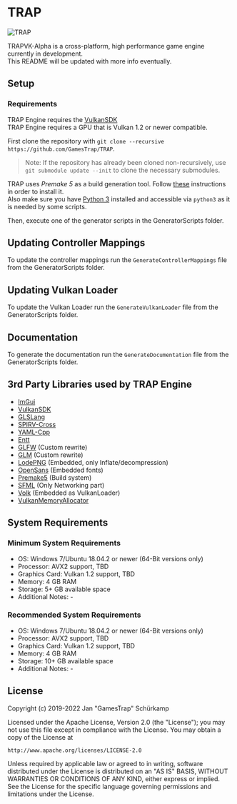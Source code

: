 # TRAP

![TRAP](Branding/TRAP.gif?raw=true "TRAP")

TRAPVK-Alpha is a cross-platform, high performance game engine currently in development.  
This README will be updated with more info eventually.

## Setup

### Requirements

TRAP Engine requires the [VulkanSDK](https://vulkan.lunarg.com/sdk/home)  
TRAP Engine requires a GPU that is Vulkan 1.2 or newer compatible.

First clone the repository with `git clone --recursive https://github.com/GamesTrap/TRAP`.

> Note: If the repository has already been cloned non-recursively, use `git submodule update --init` to clone the necessary submodules.

TRAP uses _Premake 5_ as a build generation tool. Follow [these](https://premake.github.io/download.html) instructions in order to install it.  
Also make sure you have [Python 3](https://www.python.org/downloads/) installed and accessible via ```python3``` as it is needed by some scripts.

Then, execute one of the generator scripts in the GeneratorScripts folder.

## Updating Controller Mappings

To update the controller mappings run the `GenerateControllerMappings` file from the GeneratorScripts folder.

## Updating Vulkan Loader

To update the Vulkan Loader run the `GenerateVulkanLoader` file from the GeneratorScripts folder.

## Documentation

To generate the documentation run the `GenerateDocumentation` file from the GeneratorScripts folder.

## 3rd Party Libraries used by TRAP Engine

- [ImGui](https://github.com/ocornut/imgui/tree/docking)
- [VulkanSDK](https://vulkan.lunarg.com/sdk/home)
- [GLSLang](https://github.com/KhronosGroup/glslang)
- [SPIRV-Cross](https://github.com/KhronosGroup/SPIRV-Cross)
- [YAML-Cpp](https://github.com/jbeder/yaml-cpp)
- [Entt](https://github.com/skypjack/entt)
- [GLFW](https://github.com/glfw/glfw) (Custom rewrite)
- [GLM](https://github.com/g-truc/glm) (Custom rewrite)
- [LodePNG](https://github.com/lvandeve/lodepng) (Embedded, only Inflate/decompression)
- [OpenSans](https://fonts.google.com/specimen/Open+Sans#standard-styles) (Embedded fonts)
- [Premake5](https://github.com/premake/premake-core) (Build system)
- [SFML](https://github.com/SFML/SFML) (Only Networking part)
- [Volk](https://github.com/zeux/volk) (Embedded as VulkanLoader)
- [VulkanMemoryAllocator](https://github.com/GPUOpen-LibrariesAndSDKs/VulkanMemoryAllocator/)

## System Requirements

### Minimum System Requirements

- OS: Windows 7/Ubuntu 18.04.2 or newer (64-Bit versions only)
- Processor: AVX2 support, TBD
- Graphics Card: Vulkan 1.2 support, TBD
- Memory: 4 GB RAM
- Storage: 5+ GB available space
- Additional Notes: -

### Recommended System Requirements

- OS: Windows 7/Ubuntu 18.04.2 or newer (64-Bit versions only)
- Processor: AVX2 support, TBD
- Graphics Card: Vulkan 1.2 support, TBD
- Memory: 4 GB RAM
- Storage: 10+ GB available space
- Additional Notes: -

## License

Copyright (c) 2019-2022 Jan "GamesTrap" Schürkamp

Licensed under the Apache License, Version 2.0 (the "License");
you may not use this file except in compliance with the License.
You may obtain a copy of the License at

    http://www.apache.org/licenses/LICENSE-2.0

Unless required by applicable law or agreed to in writing, software
distributed under the License is distributed on an "AS IS" BASIS,
WITHOUT WARRANTIES OR CONDITIONS OF ANY KIND, either express or implied.
See the License for the specific language governing permissions and
limitations under the License.
